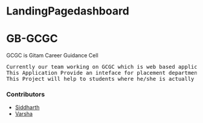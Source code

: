 # LandingPagedashboard

# GB-GCGC


GCGC is Gitam Career Guidance Cell
<pre>
Currently our team working on GCGC which is web based application.
This Application Provide an inteface for placement department and student.
This Project will help to students where he/she is actually there.
</pre>
<h3> Contributors </h3>
<ul>
    <li>
        <a href="https://github.com/sidrockzz">
            Siddharth
        </a>
    </li>   
    <li>
        <a href="https://github.com/gvsreevarsha/"> 
            Varsha
        </a>
    </li>
 <ul>
